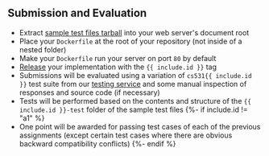 ## Submission and Evaluation

* Extract [sample test files tarball](https://raw.githubusercontent.com/ibnesayeed/webserver-tester/master/sample/cs531-test-files.tar.gz) into your web server's document root
* Place your `Dockerfile` at the root of your repository (not inside of a nested folder)
* Make your `Dockerfile` run your server on port `80` by default
* [Release](https://help.github.com/en/articles/creating-releases) your implementation with the `{{ include.id }}` tag
* Submissions will be evaluated using a variation of `cs531{{ include.id }}` test suite from our [testing service](https://cs531.cs.odu.edu/) and some manual inspection of responses and source code (if necessary)
* Tests will be performed based on the contents and structure of the `{{ include.id }}-test` folder of the sample test files
{%- if include.id != "a1" %}
* One point will be awarded for passing test cases of each of the previous assignments (except certain test cases where there are obvious backward compatibility conflicts)
{%- endif %}
